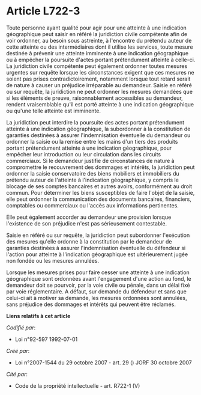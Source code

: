 # Article L722-3

Toute personne ayant qualité pour agir pour une atteinte à une indication géographique peut saisir en référé la juridiction
civile compétente afin de voir ordonner, au besoin sous astreinte, à l'encontre du prétendu auteur de cette atteinte ou des
intermédiaires dont il utilise les services, toute mesure destinée à prévenir une atteinte imminente à une indication
géographique ou à empêcher la poursuite d'actes portant prétendument atteinte à celle-ci. La juridiction civile compétente
peut également ordonner toutes mesures urgentes sur requête lorsque les circonstances exigent que ces mesures ne soient pas
prises contradictoirement, notamment lorsque tout retard serait de nature à causer un préjudice irréparable au demandeur.
Saisie en référé ou sur requête, la juridiction ne peut ordonner les mesures demandées que si les éléments de preuve,
raisonnablement accessibles au demandeur, rendent vraisemblable qu'il est porté atteinte à une indication géographique ou
qu'une telle atteinte est imminente.

La juridiction peut interdire la poursuite des actes portant prétendument atteinte à une indication géographique, la
subordonner à la constitution de garanties destinées à assurer l'indemnisation éventuelle du demandeur ou ordonner la saisie
ou la remise entre les mains d'un tiers des produits portant prétendument atteinte à une indication géographique, pour
empêcher leur introduction ou leur circulation dans les circuits commerciaux. Si le demandeur justifie de circonstances de
nature à compromettre le recouvrement des dommages et intérêts, la juridiction peut ordonner la saisie conservatoire des
biens mobiliers et immobiliers du prétendu auteur de l'atteinte à l'indication géographique, y compris le blocage de ses
comptes bancaires et autres avoirs, conformément au droit commun. Pour déterminer les biens susceptibles de faire l'objet de
la saisie, elle peut ordonner la communication des documents bancaires, financiers, comptables ou commerciaux ou l'accès aux
informations pertinentes.

Elle peut également accorder au demandeur une provision lorsque l'existence de son préjudice n'est pas sérieusement
contestable.

Saisie en référé ou sur requête, la juridiction peut subordonner l'exécution des mesures qu'elle ordonne à la constitution
par le demandeur de garanties destinées à assurer l'indemnisation éventuelle du défendeur si l'action pour atteinte à
l'indication géographique est ultérieurement jugée non fondée ou les mesures annulées.

Lorsque les mesures prises pour faire cesser une atteinte à une indication géographique sont ordonnées avant l'engagement
d'une action au fond, le demandeur doit se pourvoir, par la voie civile ou pénale, dans un délai fixé par voie réglementaire.
A défaut, sur demande du défendeur et sans que celui-ci ait à motiver sa demande, les mesures ordonnées sont annulées, sans
préjudice des dommages et intérêts qui peuvent être réclamés.

**Liens relatifs à cet article**

_Codifié par_:

  - Loi n°92-597 1992-07-01

_Créé par_:

  - Loi n°2007-1544 du 29 octobre 2007 - art. 29 () JORF 30 octobre 2007

_Cité par_:

  - Code de la propriété intellectuelle - art. R722-1 (V)
